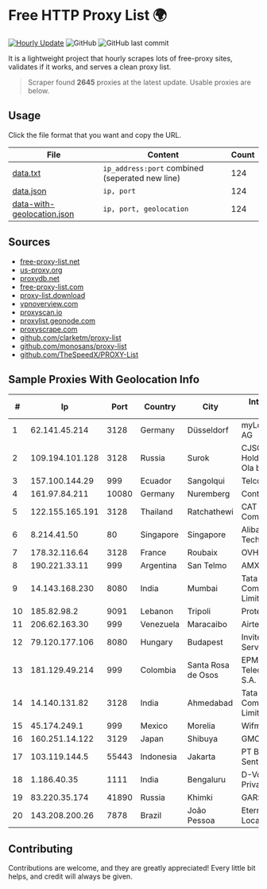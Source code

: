 
# Free HTTP Proxy List 🌍

[![Hourly Update](https://github.com/mertguvencli/http-proxy-list/actions/workflows/main.yml/badge.svg?branch=main)](https://github.com/mertguvencli/http-proxy-list/actions/workflows/main.yml)
![GitHub](https://img.shields.io/github/license/mertguvencli/http-proxy-list)
![GitHub last commit](https://img.shields.io/github/last-commit/mertguvencli/http-proxy-list)

It is a lightweight project that hourly scrapes lots of free-proxy sites, validates if it works, and serves a clean proxy list.


> Scraper found **2645** proxies at the latest update. Usable proxies are below.

## Usage

Click the file format that you want and copy the URL.


|File|Content|Count|
|----|-------|-----|
|[data.txt](https://raw.githubusercontent.com/mertguvencli/http-proxy-list/main/proxy-list/data.txt)|`ip_address:port` combined (seperated new line)|124|
|[data.json](https://raw.githubusercontent.com/mertguvencli/http-proxy-list/main/proxy-list/data.json)|`ip, port`|124|
|[data-with-geolocation.json](https://raw.githubusercontent.com/mertguvencli/http-proxy-list/main/proxy-list/data-with-geolocation.json)|`ip, port, geolocation`|124|

## Sources

* [free-proxy-list.net](https://free-proxy-list.net)
* [us-proxy.org](https://www.us-proxy.org)
* [proxydb.net](http://proxydb.net)
* [free-proxy-list.com](https://free-proxy-list.com/?page=&port=&type%5B%5D=http&type%5B%5D=https&up_time=0&search=Search)
* [proxy-list.download](https://www.proxy-list.download/HTTP)
* [vpnoverview.com](https://vpnoverview.com/privacy/anonymous-browsing/free-proxy-servers)
* [proxyscan.io](https://www.proxyscan.io)
* [proxylist.geonode.com](https://proxylist.geonode.com/api/proxy-list?limit=300&page=1&sort_by=lastChecked&sort_type=desc&protocols=http,https)
* [proxyscrape.com](https://api.proxyscrape.com/v2/?request=displayproxies&protocol=http&timeout=10000&country=all&ssl=all&anonymity=all)
* [github.com/clarketm/proxy-list](https://raw.githubusercontent.com/clarketm/proxy-list/master/proxy-list-raw.txt)
* [github.com/monosans/proxy-list](https://raw.githubusercontent.com/monosans/proxy-list/main/proxies/http.txt)
* [github.com/TheSpeedX/PROXY-List](https://raw.githubusercontent.com/TheSpeedX/PROXY-List/master/http.txt)


## Sample Proxies With Geolocation Info

|#|Ip|Port|Country|City|Internet Service Provider|
|-|--|----|-------|----|-------------------------|
|1|62.141.45.214|3128|Germany|Düsseldorf|myLoc managed IT AG|
|2|109.194.101.128|3128|Russia|Surok|CJSC "ER-Telecom Holding" Yoshkar-Ola branch|
|3|157.100.144.29|999|Ecuador|Sangolqui|Telconet S.A|
|4|161.97.84.211|10080|Germany|Nuremberg|Contabo GmbH|
|5|122.155.165.191|3128|Thailand|Ratchathewi|CAT Telecom Public Company Limited|
|6|8.214.41.50|80|Singapore|Singapore|Alibaba (US) Technology Co., Ltd.|
|7|178.32.116.64|3128|France|Roubaix|OVH SAS|
|8|190.221.33.11|999|Argentina|San Telmo|AMX Argentina S.A.|
|9|14.143.168.230|8080|India|Mumbai|Tata Communications Limited|
|10|185.82.98.2|9091|Lebanon|Tripoli|Protected|
|11|206.62.163.30|999|Venezuela|Maracaibo|Airtek Solutions C.A.|
|12|79.120.177.106|8080|Hungary|Budapest|Invitech ICT Services Kft.|
|13|181.129.49.214|999|Colombia|Santa Rosa de Osos|EPM Telecomunicaciones S.A. E.S.P.|
|14|14.140.131.82|3128|India|Ahmedabad|Tata Communications Limited|
|15|45.174.249.1|999|Mexico|Morelia|Wifmax S.A de C.V.|
|16|160.251.14.122|3129|Japan|Shibuya|GMO Internet, Inc|
|17|103.119.144.5|55443|Indonesia|Jakarta|PT Bali Towerindo Sentra|
|18|1.186.40.35|1111|India|Bengaluru|D-VoiS Broadband Private Limited|
|19|83.220.35.174|41890|Russia|Khimki|GARS-Block1|
|20|143.208.200.26|7878|Brazil|João Pessoa|Eternal VÔdeo Locadora Ltda|



## Contributing

Contributions are welcome, and they are greatly appreciated! Every
little bit helps, and credit will always be given.

